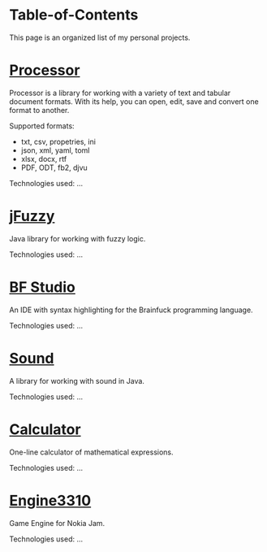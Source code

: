 # Table-of-Contents

This page is an organized list of my personal projects.

# [Processor](https://github.com/leomovskii/Processor)

Processor is a library for working with a variety of text and tabular document formats. With its help, you can open, edit, save and convert one format to another.

Supported formats:
- txt, csv, propetries, ini
- json, xml, yaml, toml
- xlsx, docx, rtf
- PDF, ODT, fb2, djvu

Technologies used:
...

# [jFuzzy](https://github.com/leomovskii/jFuzzy)

Java library for working with fuzzy logic.

Technologies used:
...

# [BF Studio](https://github.com/leomovskii/BF-Studio)

An IDE with syntax highlighting for the Brainfuck programming language.

Technologies used:
...

# [Sound](https://github.com/leomovskii/Sound)

A library for working with sound in Java.

Technologies used:
...

# [Calculator](https://github.com/leomovskii/Calculator)

One-line calculator of mathematical expressions.

Technologies used:
...

# [Engine3310](https://github.com/leomovskii/Engine3310)

Game Engine for Nokia Jam.

Technologies used:
...
